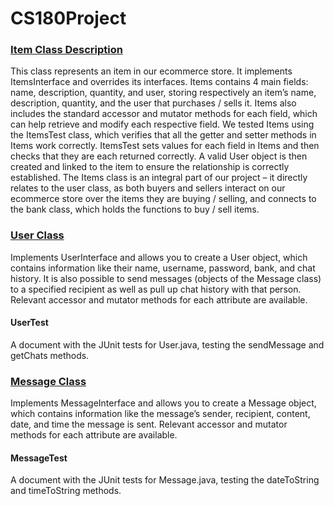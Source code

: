 # CS180Project
<u><h3>Item Class Description</u></h3>
	This class represents an item in our ecommerce store. It implements ItemsInterface and overrides its interfaces. Items contains 4 main        fields: name, description, quantity, and user, storing respectively an item’s name, description, quantity, and the user that purchases /      sells it. Items also includes the standard accessor and mutator methods for each field, which can help retrieve and modify each               respective field. 
	We tested Items using the ItemsTest class, which verifies that all the getter and setter methods in Items work correctly. ItemsTest sets 	values for each field in Items and then checks that they are each returned correctly. A valid User object is then created and linked to 	the item to ensure the relationship is correctly established. 
	The Items class is an integral part of our project – it directly relates to the user class, as both buyers and sellers interact on our 		ecommerce store over the items they are buying / selling, and connects to the bank class, which holds the functions to buy / sell items. 

<u><h3>User Class</h3></u>

Implements UserInterface and allows you to create a User object, which contains information like their name, username, password, bank, and chat history. It is also possible to send messages (objects of the Message class) to a specified recipient as well as pull up chat history with that person. Relevant accessor and mutator methods for each attribute are available.

<h4>UserTest</h4>

A document with the JUnit tests for User.java, testing the sendMessage and getChats methods.

<u><h3>Message Class</u></h3>

Implements MessageInterface and allows you to create a Message object, which contains information like the message’s sender, recipient, content, date, and time the message is sent. Relevant accessor and mutator methods for each attribute are available.

<h4>MessageTest</h4>

A document with the JUnit tests for Message.java, testing the dateToString and timeToString methods.